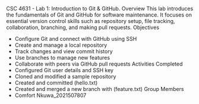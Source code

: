  CSC 4631 - Lab 1: Introduction to Git & GitHub.
 Overview
This lab introduces the fundamentals of Git and GitHub for software maintenance.
It focuses on essential version control skills such as repository setup, file tracking, collaboration, branching, and making pull requests.
Objectives
- Configure Git and connect with GitHub using SSH
- Create and manage a local repository
- Track changes and view commit history
- Use branches to manage new features
- Collaborate with peers via GitHub pull requests
Activities Completed
- Configured Git user details and SSH key
- Cloned and modified a sample repository
- Created and committed (hello.txt)
- Created and merged a new branch with (feature.txt)
Group Members
- Comfort Nkuwa_2021507807
